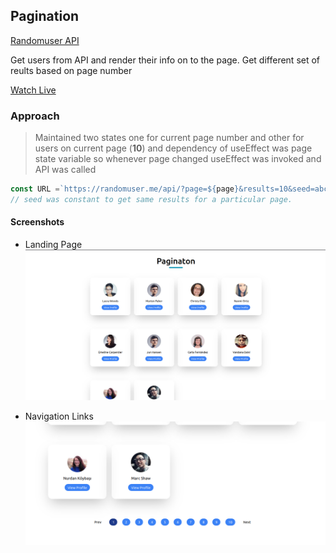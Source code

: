 
## Pagination

[Randomuser API](!https://randomuser.me/documentation)

Get users from API and render their info on to the page.
Get different set of reults based on page number

[Watch Live](https://pagination-react-adarshshahi.netlify.app/)

### Approach
> Maintained two states one for current page number and other for
> users on current page (**10**) and dependency of useEffect was 
> page state variable so whenever page changed useEffect was invoked
> and API was called 

```js
const URL =`https://randomuser.me/api/?page=${page}&results=10&seed=abc`
// seed was constant to get same results for a particular page.
```


#### Screenshots

* Landing Page
![Landing Page](./public/landingPage.png)

* Navigation Links
![Navigation links](./public/navigationLinksZoom.png)
